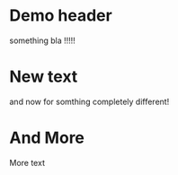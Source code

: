 # Demo header

something 
bla
!!!!!
# New text
and now for somthing completely different!
# And More
More text
